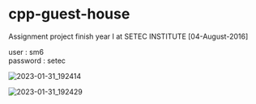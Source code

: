 # cpp-guest-house
Assignment project finish year I at SETEC INSTITUTE [04-August-2016]

user : sm6</br>
password : setec

![2023-01-31_192414](https://user-images.githubusercontent.com/58245926/215759065-1131d1ed-eb0b-44a2-a868-05a654e9169a.png)

![2023-01-31_192429](https://user-images.githubusercontent.com/58245926/215759071-5c61c53a-da1e-42c5-adc0-5fa421314b7c.png)
